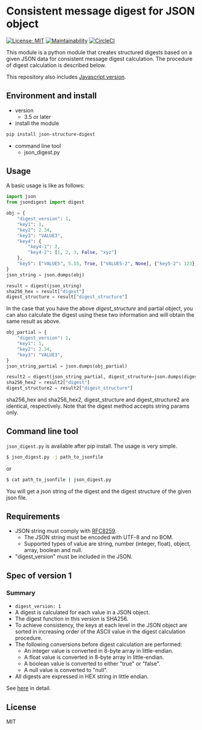 Consistent message digest for JSON object
=====

[![License: MIT](https://img.shields.io/badge/License-MIT-yellow.svg)](https://opensource.org/licenses/MIT)
[![Maintainability](https://api.codeclimate.com/v1/badges/c89648224f4636fa8529/maintainability)](https://codeclimate.com/github/quvox/json-digest/maintainability)
[![CircleCI](https://circleci.com/gh/quvox/json-digest/tree/develop.svg?style=shield)](https://circleci.com/gh/quvox/json-digest/tree/develop)

This module is a python module that creates structured digests based on a given JSON data for consistent message digest calculation. The procedure of digest calculation is described below.

This repository also includes [Javascript version](https://github.com/quvox/json-digest/blob/develop/javascript/README.md).


## Environment and install
* version
  - 3.5 or later
* install the module
```bash
pip install json-structure-digest
```
* command line tool
  - json_digest.py

## Usage

A basic usage is like as follows:
```python
import json
from jsondigest import digest

obj = {
    "digest_version": 1,
    "key1": 1,
    "key2": 2.34,
    "key3": "VALUE3",
    "key4": {
        "key4-1": 2,
        "key4-2": [1, 2, 3, False, "xyz"]
    },
    "key5": ["VALUE5", 5.55, True, ["VALUE5-2", None], {"key5-2": 123}]
}
json_string = json.dumps(obj)

result = digest(json_string)
sha256_hex = result["digest"]
digest_structure = result["digest_structure"]
```

In the case that you have the above *digest_structure* and partial object, you can also calculate the digest using these two information and will obtain the same result as above.

```python
obj_partial = {
    "digest_version": 1,
    "key1": 1,
    "key2": 2.34,
    "key3": "VALUE3",
}
json_string_partial = json.dumps(obj_partial)

result2 = digest(json_string_partial, digest_structure=json.dumps(digest_structure))
sha256_hex2 = result2["digest"]
digest_structure2 = result2["digest_structure"]
```

sha256_hex and sha256_hex2, digest_structure and digest_structure2  are identical, respectively. Note that the digest method accepts string params only. 


## Command line tool

```json_digest.py``` is available after pip install. The usage is very simple.
```bash
$ json_digest.py -j path_to_jsonfile
```
or
```bash
$ cat path_to_jsonfile | json_digest.py
```
You will get a json string of the digest and the digest structure of the given json file. 



## Requirements
* JSON string must comply with [RFC8259](https://tools.ietf.org/html/rfc8259).
  - The JSON string must be encoded with UTF-8 and no BOM.
  - Supported types of value are string, number (integer, float), object, array, boolean and null. 
* "digest_version" must be included in the JSON.



## Spec of version 1
### Summary
* ```digest_version: 1```
* A digest is calculated for each value in a JSON object.
* The digest function in this version is SHA256.
* To achieve consistency, the keys at each level in the JSON object are sorted in increasing order of the ASCII value in the digest calculation procedure.
* The following conversions before digest calculation are performed:
  - An integer value is converted in 8-byte array in little-endian. 
  - A float value is converted in 8-byte array in little-endian.
  - A boolean value is converted to either "true" or "false".
  - A null value is converted to "null".
* All digests are expressed in HEX string in little endian.



See [here](https://github.com/quvox/json-digest/blob/develop/README.md) in detail.


## License
MIT
